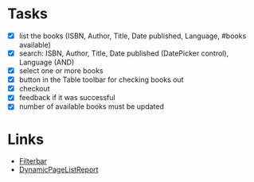 # Tasks

-   [x] list the books (ISBN, Author, Title, Date published, Language, #books available)
-   [x] search: ISBN, Author, Title, Date published (DatePicker control), Language (AND)
-   [x] select one or more books
-   [x] button in the Table toolbar for checking books out
-   [x] checkout
-   [x] feedback if it was successful
-   [x] number of available books must be updated

# Links

-   [Filterbar](https://sapui5.hana.ondemand.com/#/entity/sap.ui.comp.filterbar.FilterBar/sample/sap.ui.comp.sample.filterbar.example1)
-   [DynamicPageListReport](https://sapui5.hana.ondemand.com/#/entity/sap.ui.comp.filterbar.FilterBar/sample/sap.ui.comp.sample.filterbar.DynamicPageListReport)
